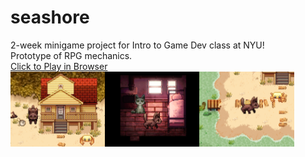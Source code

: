 # seashore
2-week minigame project for Intro to Game Dev class at NYU!\
Prototype of RPG mechanics.\
<a href = "https://cvmaxie.itch.io/seashore">Click to Play in Browser</a> \
<img src="/screenshots/itchcover.png" width="30%"><img src="/screenshots/screenshot3.png" width="30%"><img src="/screenshots/screenshot4.png" width="30%">
